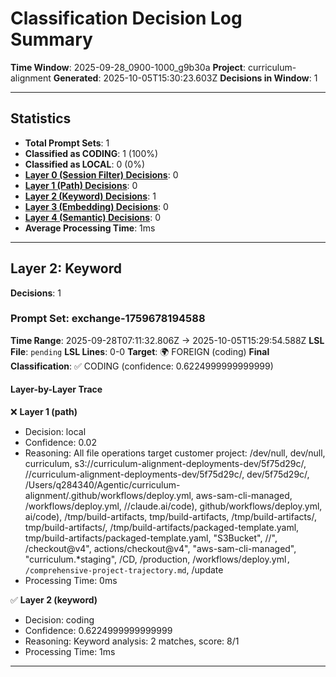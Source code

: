 # Classification Decision Log Summary

**Time Window**: 2025-09-28_0900-1000_g9b30a
**Project**: curriculum-alignment
**Generated**: 2025-10-05T15:30:23.603Z
**Decisions in Window**: 1

---

## Statistics

- **Total Prompt Sets**: 1
- **Classified as CODING**: 1 (100%)
- **Classified as LOCAL**: 0 (0%)
- **[Layer 0 (Session Filter) Decisions](#layer-0-session-filter)**: 0
- **[Layer 1 (Path) Decisions](#layer-1-path)**: 0
- **[Layer 2 (Keyword) Decisions](#layer-2-keyword)**: 1
- **[Layer 3 (Embedding) Decisions](#layer-3-embedding)**: 0
- **[Layer 4 (Semantic) Decisions](#layer-4-semantic)**: 0
- **Average Processing Time**: 1ms

---

## Layer 2: Keyword

**Decisions**: 1

### Prompt Set: exchange-1759678194588

**Time Range**: 2025-09-28T07:11:32.806Z → 2025-10-05T15:29:54.588Z
**LSL File**: `pending`
**LSL Lines**: 0-0
**Target**: 🌍 FOREIGN (coding)
**Final Classification**: ✅ CODING (confidence: 0.6224999999999999)

#### Layer-by-Layer Trace

❌ **Layer 1 (path)**
- Decision: local
- Confidence: 0.02
- Reasoning: All file operations target customer project: /dev/null, dev/null, curriculum, s3://curriculum-alignment-deployments-dev/5f75d29c/, //curriculum-alignment-deployments-dev/5f75d29c/, dev/5f75d29c/, /Users/q284340/Agentic/curriculum-alignment/.github/workflows/deploy.yml, aws-sam-cli-managed, /workflows/deploy.yml, //claude.ai/code), github/workflows/deploy.yml, ai/code), /tmp/build-artifacts, tmp/build-artifacts, /tmp/build-artifacts/, tmp/build-artifacts/, /tmp/build-artifacts/packaged-template.yaml, tmp/build-artifacts/packaged-template.yaml, "S3Bucket", //", /checkout@v4", actions/checkout@v4", "aws-sam-cli-managed", "curriculum.*staging", /CD, /production, /workflows/deploy.yml`, /comprehensive-project-trajectory.md`, /update
- Processing Time: 0ms

✅ **Layer 2 (keyword)**
- Decision: coding
- Confidence: 0.6224999999999999
- Reasoning: Keyword analysis: 2 matches, score: 8/1
- Processing Time: 1ms

---

